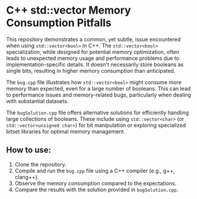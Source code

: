 # C++ std::vector<bool> Memory Consumption Pitfalls

This repository demonstrates a common, yet subtle, issue encountered when using `std::vector<bool>` in C++.  The `std::vector<bool>` specialization, while designed for potential memory optimization, often leads to unexpected memory usage and performance problems due to implementation-specific details. It doesn't necessarily store booleans as single bits, resulting in higher memory consumption than anticipated.

The `bug.cpp` file illustrates how `std::vector<bool>` might consume more memory than expected, even for a large number of booleans. This can lead to performance issues and memory-related bugs, particularly when dealing with substantial datasets.

The `bugSolution.cpp` file offers alternative solutions for efficiently handling large collections of booleans. These include using `std::vector<char>` (or `std::vector<unsigned char>`) for bit manipulation or exploring specialized bitset libraries for optimal memory management.

## How to use:

1.  Clone the repository.
2.  Compile and run the `bug.cpp` file using a C++ compiler (e.g., g++, clang++).
3.  Observe the memory consumption compared to the expectations.
4.  Compare the results with the solution provided in `bugSolution.cpp`.